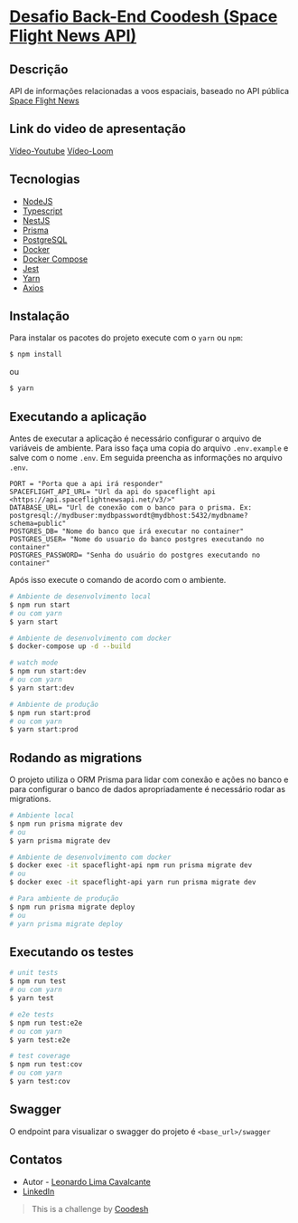 # [Desafio Back-End Coodesh (Space Flight News API)](https://lab.coodesh.com/public-challenges/back-end-challenge-2021)

## Descrição

API de informações relacionadas a voos espaciais, baseado no API pública [Space Flight News](https://api.spaceflightnewsapi.net/v3/documentation)

## Link do video de apresentação

[Vídeo-Youtube](https://youtu.be/zOaYN7fCE9Q)
[Vídeo-Loom](https://www.loom.com/share/022236d28e9044c2bd867cbae1ce76a4)

## Tecnologias

- [NodeJS](https://nodejs.org/en/)
- [Typescript](https://www.typescriptlang.org/)
- [NestJS](https://nestjs.com/)
- [Prisma](https://www.prisma.io/)
- [PostgreSQL](https://www.postgresql.org/)
- [Docker](https://www.docker.com/)
- [Docker Compose](https://docs.docker.com/compose/)
- [Jest](https://jestjs.io/)
- [Yarn](https://yarnpkg.com/)
- [Axios](https://axios-http.com/docs/intro)

## Instalação
Para instalar os pacotes do projeto execute com o `yarn` ou `npm`:
```bash
$ npm install
```
ou

```bash
$ yarn
```

## Executando a aplicação

Antes de executar a aplicação é necessário configurar o arquivo de variáveis de ambiente.
Para isso faça uma copia do arquivo `.env.example` e salve com o nome `.env`.
Em seguida preencha as informações no arquivo `.env`.

```env
PORT = "Porta que a api irá responder"
SPACEFLIGHT_API_URL= "Url da api do spaceflight api <https://api.spaceflightnewsapi.net/v3/>"
DATABASE_URL= "Url de conexão com o banco para o prisma. Ex: postgresql://mydbuser:mydbpasswordt@mydbhost:5432/mydbname?schema=public"
POSTGRES_DB= "Nome do banco que irá executar no container"
POSTGRES_USER= "Nome do usuario do banco postgres executando no container"
POSTGRES_PASSWORD= "Senha do usuário do postgres executando no container"
```
Após isso execute o comando de acordo com o ambiente.

```bash
# Ambiente de desenvolvimento local
$ npm run start
# ou com yarn
$ yarn start

# Ambiente de desenvolvimento com docker
$ docker-compose up -d --build

# watch mode
$ npm run start:dev
# ou com yarn
$ yarn start:dev

# Ambiente de produção
$ npm run start:prod
# ou com yarn
$ yarn start:prod
```
## Rodando as migrations

O projeto utiliza o ORM Prisma para lidar com conexão e ações no banco e para configurar o banco de dados apropriadamente é necessário rodar as migrations.

```bash
# Ambiente local
$ npm run prisma migrate dev
# ou
$ yarn prisma migrate dev

# Ambiente de desenvolvimento com docker
$ docker exec -it spaceflight-api npm run prisma migrate dev
# ou
$ docker exec -it spaceflight-api yarn run prisma migrate dev

# Para ambiente de produção
$ npm run prisma migrate deploy
# ou
# yarn prisma migrate deploy
```

## Executando os testes

```bash
# unit tests
$ npm run test
# ou com yarn
$ yarn test

# e2e tests
$ npm run test:e2e
# ou com yarn
$ yarn test:e2e

# test coverage
$ npm run test:cov
# ou com yarn
$ yarn test:cov

```

## Swagger

O endpoint para visualizar o swagger do projeto é `<base_url>/swagger`

## Contatos

- Autor - [Leonardo Lima Cavalcante](https://github.com/leolimcav)
- [LinkedIn](https://www.linkedin.com/in/leonardo-lima-cavalcante/)

> This is a challenge by [Coodesh](https://coodesh.com/)
